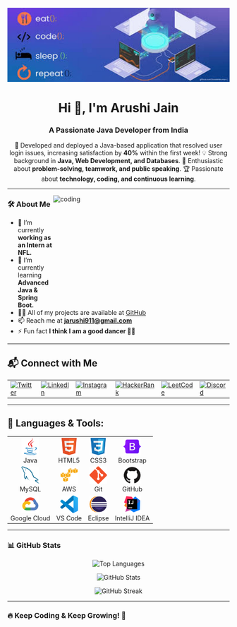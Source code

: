 ![logo](https://github.com/arujain15/arujain15/blob/main/resized_banner.jpg)

<h1 align="center">Hi 👋, I'm Arushi Jain</h1>
<h3 align="center">A Passionate Java Developer from India</h3>

<p align="center">
🚀 Developed and deployed a Java-based application that resolved user login issues, increasing satisfaction by <b>40%</b> within the first week!  
💡 Strong background in <b>Java, Web Development, and Databases</b>.  
🎯 Enthusiastic about <b>problem-solving, teamwork, and public speaking</b>.  
🏆 Passionate about <b>technology, coding, and continuous learning</b>.  
</p>

---

<img align="right" alt="coding" width="400" height ="250" src="https://media.tenor.com/IF2JdxzmyN4AAAAj/coding-girl.gif">

### **🛠 About Me**
- 🔭 I’m currently **working as an Intern at NFL.**
- 🌱 I’m currently learning **Advanced Java & Spring Boot.**
- 👨‍💻 All of my projects are available at [GitHub](https://github.com/arujain15)
- 📫 Reach me at **jarushi911@gmail.com**
- ⚡ Fun fact **I think I am a good dancer 💃🏻**

---

## **📬 Connect with Me**

<table align="center">
  <tr>
    <td><a href="https://twitter.com/@jain_arushiii" target="_blank"><img src="https://img.shields.io/badge/Twitter-1DA1F2?style=for-the-badge&logo=twitter&logoColor=white" alt="Twitter"/></a></td>
    <td><a href="https://linkedin.com/in/arushi-jain-418792259/" target="_blank"><img src="https://img.shields.io/badge/LinkedIn-0077B5?style=for-the-badge&logo=linkedin&logoColor=white" alt="LinkedIn"/></a></td>
    <td><a href="https://instagram.com/jain_aru15" target="_blank"><img src="https://img.shields.io/badge/Instagram-E4405F?style=for-the-badge&logo=instagram&logoColor=white" alt="Instagram"/></a></td>
    <td><a href="https://www.hackerrank.com/jarushi911" target="_blank"><img src="https://img.shields.io/badge/HackerRank-2EC866?style=for-the-badge&logo=hackerrank&logoColor=white" alt="HackerRank"/></a></td>
    <td><a href="https://www.leetcode.com/arushi_03" target="_blank"><img src="https://img.shields.io/badge/LeetCode-FFA116?style=for-the-badge&logo=leetcode&logoColor=white" alt="LeetCode"/></a></td>
    <td><a href="https://discord.gg/arushijain_18815" target="_blank"><img src="https://img.shields.io/badge/Discord-5865F2?style=for-the-badge&logo=discord&logoColor=white" alt="Discord"/></a></td>
  </tr>
</table>



---

## 🚀 Languages & Tools:

<table align="center">
  <tr>
    <td align="center"><img src="https://raw.githubusercontent.com/devicons/devicon/master/icons/java/java-original.svg" alt="Java" width="40" height="40"/><br>Java</td>
    <td align="center"><img src="https://raw.githubusercontent.com/devicons/devicon/master/icons/html5/html5-original.svg" alt="HTML5" width="40" height="40"/><br>HTML5</td>
    <td align="center"><img src="https://raw.githubusercontent.com/devicons/devicon/master/icons/css3/css3-original.svg" alt="CSS3" width="40" height="40"/><br>CSS3</td>
    <td align="center"><img src="https://raw.githubusercontent.com/devicons/devicon/master/icons/bootstrap/bootstrap-original.svg" alt="Bootstrap" width="40" height="40"/><br>Bootstrap</td>
  </tr>
  <tr>
    <td align="center"><img src="https://raw.githubusercontent.com/devicons/devicon/master/icons/mysql/mysql-original.svg" alt="MySQL" width="40" height="40"/><br>MySQL</td>
    <td align="center"><img src="https://raw.githubusercontent.com/devicons/devicon/master/icons/amazonwebservices/amazonwebservices-original.svg" alt="AWS" width="40" height="40"/><br>AWS</td>
    <td align="center"><img src="https://raw.githubusercontent.com/devicons/devicon/master/icons/git/git-original.svg" alt="Git" width="40" height="40"/><br>Git</td>
    <td align="center"><img src="https://raw.githubusercontent.com/devicons/devicon/master/icons/github/github-original.svg" alt="GitHub" width="40" height="40"/><br>GitHub</td>
  </tr>
  <tr>
    <td align="center"><img src="https://raw.githubusercontent.com/devicons/devicon/master/icons/googlecloud/googlecloud-original.svg" alt="Google Cloud" width="40" height="40"/><br>Google Cloud</td>
    <td align="center"><img src="https://raw.githubusercontent.com/devicons/devicon/master/icons/vscode/vscode-original.svg" alt="VS Code" width="40" height="40"/><br>VS Code</td>
    <td align="center"><img src="https://raw.githubusercontent.com/devicons/devicon/master/icons/eclipse/eclipse-original.svg" alt="Eclipse" width="40" height="40"/><br>Eclipse</td>
    <td align="center"><img src="https://raw.githubusercontent.com/devicons/devicon/master/icons/intellij/intellij-original.svg" alt="IntelliJ IDEA" width="40" height="40"/><br>IntelliJ IDEA</td>
  </tr>
</table>





---

### **📊 GitHub Stats**
<p align="center">
  <img src="https://github-readme-stats.vercel.app/api/top-langs?username=arujain15&show_icons=true&locale=en&layout=compact" alt="Top Languages" />
</p>

<p align="center">
  <img src="https://github-readme-stats.vercel.app/api?username=arujain15&show_icons=true&locale=en" alt="GitHub Stats" />
</p>

<p align="center">
  <img src="https://github-readme-streak-stats.herokuapp.com/?user=arujain15&" alt="GitHub Streak" />
</p>

---

### **🔥 Keep Coding & Keep Growing! 🚀**
